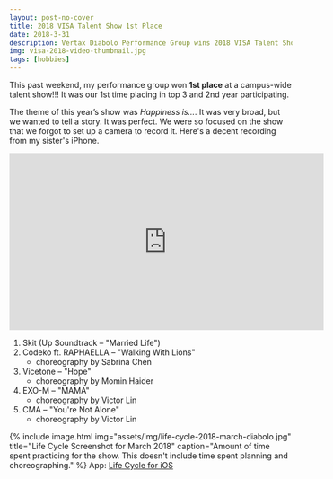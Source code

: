 ```yaml
---
layout: post-no-cover
title: 2018 VISA Talent Show 1st Place
date: 2018-3-31
description: Vertax Diabolo Performance Group wins 2018 VISA Talent Show
img: visa-2018-video-thumbnail.jpg
tags: [hobbies]
---
```


This past weekend, my performance group won **1st place** at a campus-wide talent show!!! It was our 1st time placing in top 3 and 2nd year participating.

The theme of this year’s show was *Happiness is...*. It was very broad, but we wanted to tell a story. It was perfect. We were so focused on the show that we forgot to set up a camera to record it. Here's a decent recording from my sister's iPhone.

<div style="text-align: center"><iframe width="560" height="315" src="https://www.youtube.com/embed/YUNdW2thldw" frameborder="0" allow="autoplay; encrypted-media" allowfullscreen></iframe></div>

1. Skit (Up Soundtrack – "Married Life")
2. Codeko ft. RAPHAELLA – "Walking With Lions"
    - choreography by Sabrina Chen
3. Vicetone – "Hope"
    - choreography by Momin Haider
4. EXO-M – "MAMA"
    - choreography by Victor Lin
5. CMA – "You're Not Alone"
    - choreography by Victor Lin

{% include image.html
            img="assets/img/life-cycle-2018-march-diabolo.jpg"
            title="Life Cycle Screenshot for March 2018"
            caption="Amount of time spent practicing for the show. This doesn't include time spent planning and choreographing." %}
App: [Life Cycle for iOS](https://itunes.apple.com/us/app/life-cycle-track-your-time/id1064955217)
